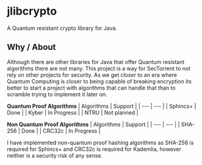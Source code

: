 # jlibcrypto

A Quantum resistant crypto library for Java.

Why / About
-----
Although there are other libraries for Java that offer Quantum resistant algorithms there are not many. This project is a way for SecTorrent to not rely on other projects for security.
As we get closer to an era where Quantum Computing is closer to being capable of breaking encryption its better to start a project with algorithms that can handle that than to scramble trying
to implement it later on.

**Quantum Proof Algorithms**
| Algorithms | Support                                         |
| ---        | ---                                             |
| Sphincs+   | Done                                            |
| Kyber      | In Progress                                     |
| NTRU       | Not planned                                     |

**Non Quantum Proof Algorithms**
| Algorithms | Support                                         |
| ---        | ---                                             |
| SHA-256    | Done                                            |
| CRC32c     | In Progress                                     |

I have implemented non-quantum proof hashing algorithms as SHA-256 is required for Sphincs+ and CRC32c is required for Kademlia, however neither is a security risk of any sense.
